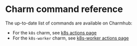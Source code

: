 # Charm command reference

The up-to-date list of commands are available on Charmhub:

* For the `k8s` charm, see [k8s actions page]
* For the `k8s-worker` charm, see [k8s-worker actions page]

<!-- LINKS -->
[k8s actions page]: https://charmhub.io/k8s/action
[k8s-worker actions page]: https://charmhub.io/k8s-worker/action
